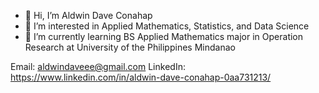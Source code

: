 - 👋 Hi, I’m Aldwin Dave Conahap
- 👀 I’m interested in Applied Mathematics, Statistics, and Data Science
- 🌱 I’m currently learning BS Applied Mathematics major in Operation Research at University of the Philippines Mindanao

Email: aldwindaveee@gmail.com
LinkedIn: https://www.linkedin.com/in/aldwin-dave-conahap-0aa731213/

<!---
aldwindavee/aldwindavee is a ✨ special ✨ repository because its `README.md` (this file) appears on your GitHub profile.
You can click the Preview link to take a look at your changes.
--->
